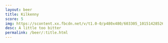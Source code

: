 ```yaml
---
layout: beer
title: Kilkenny
score: 5
img: https://scontent.xx.fbcdn.net/v/t1.0-0/p480x480/603305_10151428526818745_310997790_n.jpg?oh=cdf11630ebf730772d7a6285abb17de1&oe=5886EC47
desc: A little too bitter
permalink: /beer/:title.html
---
```

